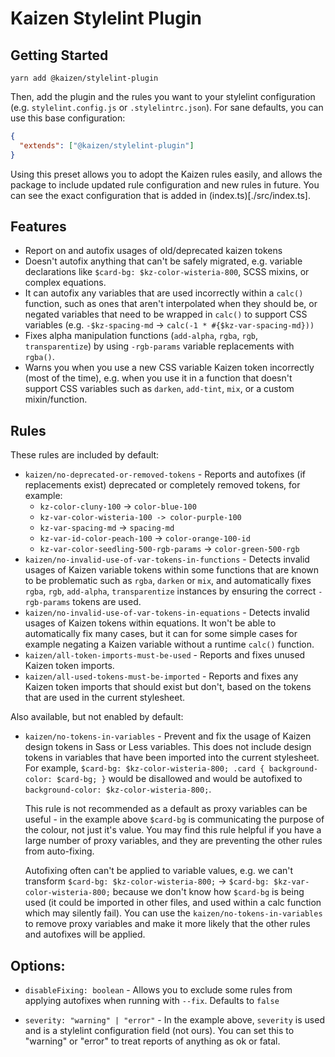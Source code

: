 # Kaizen Stylelint Plugin

## Getting Started

`yarn add @kaizen/stylelint-plugin`

Then, add the plugin and the rules you want to your stylelint configuration (e.g. `stylelint.config.js` or `.stylelintrc.json`).
For sane defaults, you can use this base configuration:

```json
{
  "extends": ["@kaizen/stylelint-plugin"]
}
```

Using this preset allows you to adopt the Kaizen rules easily, and allows the package to include updated rule configuration and new rules in future. You can see the exact configuration that is added in (index.ts)[./src/index.ts].

## Features
- Report on and autofix usages of old/deprecated kaizen tokens
- Doesn't autofix anything that can't be safely migrated, e.g. variable declarations like `$card-bg: $kz-color-wisteria-800`, SCSS mixins, or complex equations.
- It can autofix any variables that are used incorrectly within a `calc()` function, such as ones that aren't interpolated when they should be, or negated variables that need to be wrapped in `calc()` to support CSS variables (e.g. `-$kz-spacing-md` -> `calc(-1 * #{$kz-var-spacing-md}))`
- Fixes alpha manipulation functions (`add-alpha`, `rgba`, `rgb`, `transparentize`) by using `-rgb-params` variable replacements with `rgba()`.
- Warns you when you use a new CSS variable Kaizen token incorrectly (most of the time), e.g. when you use it in a function that doesn't support CSS variables such as `darken`, `add-tint`, `mix`, or a custom mixin/function.


## Rules

These rules are included by default:

- `kaizen/no-deprecated-or-removed-tokens` - Reports and autofixes (if replacements exist) deprecated or completely removed tokens, for example: 
  - `kz-color-cluny-100` -> `color-blue-100`
  - `kz-var-color-wisteria-100 -> color-purple-100`
  - `kz-var-spacing-md` -> `spacing-md`
  - `kz-var-id-color-peach-100` -> `color-orange-100-id`
  - `kz-var-color-seedling-500-rgb-params` -> `color-green-500-rgb`
- `kaizen/no-invalid-use-of-var-tokens-in-functions` - Detects invalid usages of Kaizen variable tokens within some functions that are known to be problematic such as `rgba`, `darken` or `mix`, and automatically fixes `rgba`, `rgb`, `add-alpha`, `transparentize` instances by ensuring the correct `-rgb-params` tokens are used.
- `kaizen/no-invalid-use-of-var-tokens-in-equations` - Detects invalid usages of Kaizen tokens within equations. It won't be able to automatically fix many cases, but it can for some simple cases for example negating a Kaizen variable without a runtime `calc()` function.
- `kaizen/all-token-imports-must-be-used` - Reports and fixes unused Kaizen token imports.
- `kaizen/all-used-tokens-must-be-imported` - Reports and fixes any Kaizen token imports that should exist but don't, based on the tokens that are used in the current stylesheet.




Also available, but not enabled by default:

- `kaizen/no-tokens-in-variables` - Prevent and fix the usage of Kaizen design tokens in Sass or Less variables. This does not include design tokens in variables that have been imported into the current stylesheet. For example, `$card-bg: $kz-color-wisteria-800; .card { background-color: $card-bg; }` would be disallowed and would be autofixed to `background-color: $kz-color-wisteria-800;`. 

  This rule is not recommended as a default as proxy variables can be useful - in the example above `$card-bg` is communicating the purpose of the colour, not just it's value. You may find this rule helpful if you have a large number of proxy variables, and they are preventing the other rules from auto-fixing. 
  
  Autofixing often can't be applied to variable values, e.g. we can't transform `$card-bg: $kz-color-wisteria-800;` -> `$card-bg: $kz-var-color-wisteria-800;` because we don't know how `$card-bg` is being used (it could be imported in other files, and used within a calc function which may silently fail). You can use the `kaizen/no-tokens-in-variables` to remove proxy variables and make it more likely that the other rules and autofixes will be applied.


## Options:

- `disableFixing: boolean` - Allows you to exclude some rules from applying autofixes when running with `--fix`. Defaults to `false`

- `severity: "warning" | "error"` - In the example above, `severity` is used and is a stylelint configuration field (not ours). You can set this to "warning" or "error" to treat reports of anything as ok or fatal.
